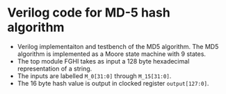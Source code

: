 # Verilog code for MD-5 hash algorithm 
* Verilog implementaiton and testbench of the MD5 algorithm. The MD5 algorithm is implemented as a Moore state machine with 9 states.
* The top module FGHI takes as input a 128 byte hexadecimal representation of a string.
* The inputs are labelled `M_0[31:0]` through `M_15[31:0]`.
* The 16 byte hash value is output in clocked register `output[127:0]`.
